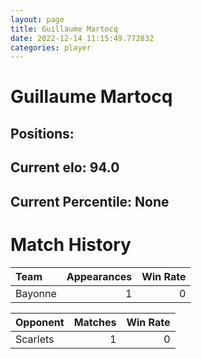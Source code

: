 ```yaml
---  
layout: page  
title: Guillaume Martocq  
date: 2022-12-14 11:15:49.772832  
categories: player  
---
```

# Guillaume Martocq

## Positions: 

## Current elo: 94.0

## Current Percentile: None

# Match History


| Team    |   Appearances |   Win Rate |
|:--------|--------------:|-----------:|
| Bayonne |             1 |          0 |

| Opponent   |   Matches |   Win Rate |
|:-----------|----------:|-----------:|
| Scarlets   |         1 |          0 |